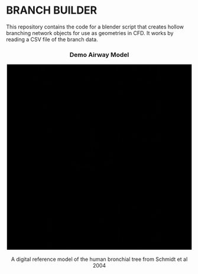 # BRANCH BUILDER

This repository contains the code for a blender script that creates hollow branching network objects for use as geometries in CFD. It works by reading a CSV file of the branch data.

<div align="center" margin-top = "">
  <h3> Demo Airway Model</h3>
  <img src="Images/buildGenAnimation.gif" alt="drawing" width="500" margin-top = "100px"/>
  <p>A digital reference model of the human bronchial tree from Schmidt et al 2004</p>
</div>
